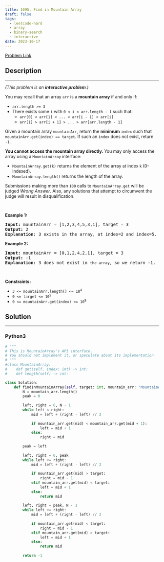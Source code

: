 ```yaml
---
title: 1095. Find in Mountain Array
draft: false
tags: 
  - leetcode-hard
  - array
  - binary-search
  - interactive
date: 2023-10-17
---
```


[Problem Link](https://leetcode.com/problems/find-in-mountain-array/)

## Description

---
<p><em>(This problem is an <strong>interactive problem</strong>.)</em></p>

<p>You may recall that an array <code>arr</code> is a <strong>mountain array</strong> if and only if:</p>

<ul>
	<li><code>arr.length &gt;= 3</code></li>
	<li>There exists some <code>i</code> with <code>0 &lt; i &lt; arr.length - 1</code> such that:
	<ul>
		<li><code>arr[0] &lt; arr[1] &lt; ... &lt; arr[i - 1] &lt; arr[i]</code></li>
		<li><code>arr[i] &gt; arr[i + 1] &gt; ... &gt; arr[arr.length - 1]</code></li>
	</ul>
	</li>
</ul>

<p>Given a mountain array <code>mountainArr</code>, return the <strong>minimum</strong> <code>index</code> such that <code>mountainArr.get(index) == target</code>. If such an <code>index</code> does not exist, return <code>-1</code>.</p>

<p><strong>You cannot access the mountain array directly.</strong> You may only access the array using a <code>MountainArray</code> interface:</p>

<ul>
	<li><code>MountainArray.get(k)</code> returns the element of the array at index <code>k</code> (0-indexed).</li>
	<li><code>MountainArray.length()</code> returns the length of the array.</li>
</ul>

<p>Submissions making more than <code>100</code> calls to <code>MountainArray.get</code> will be judged <em>Wrong Answer</em>. Also, any solutions that attempt to circumvent the judge will result in disqualification.</p>

<p>&nbsp;</p>
<p><strong class="example">Example 1:</strong></p>

<pre>
<strong>Input:</strong> mountainArr = [1,2,3,4,5,3,1], target = 3
<strong>Output:</strong> 2
<strong>Explanation:</strong> 3 exists in the array, at index=2 and index=5. Return the minimum index, which is 2.</pre>

<p><strong class="example">Example 2:</strong></p>

<pre>
<strong>Input:</strong> mountainArr = [0,1,2,4,2,1], target = 3
<strong>Output:</strong> -1
<strong>Explanation:</strong> 3 does not exist in <code>the array,</code> so we return -1.
</pre>

<p>&nbsp;</p>
<p><strong>Constraints:</strong></p>

<ul>
	<li><code>3 &lt;= mountainArr.length() &lt;= 10<sup>4</sup></code></li>
	<li><code>0 &lt;= target &lt;= 10<sup>9</sup></code></li>
	<li><code>0 &lt;= mountainArr.get(index) &lt;= 10<sup>9</sup></code></li>
</ul>


## Solution

---
### Python3
``` py title='find-in-mountain-array'
# """
# This is MountainArray's API interface.
# You should not implement it, or speculate about its implementation
# """
#class MountainArray:
#    def get(self, index: int) -> int:
#    def length(self) -> int:

class Solution:
    def findInMountainArray(self, target: int, mountain_arr: 'MountainArray') -> int:
        N = mountain_arr.length()
        peak = 0
        
        left, right = 0, N - 1
        while left < right:
            mid = left + (right - left) // 2
            
            if mountain_arr.get(mid) < mountain_arr.get(mid + 1):
                left = mid + 1
            else:
                right = mid
        
        peak = left
        
        left, right = 0, peak
        while left <= right:
            mid = left + (right - left) // 2
            
            if mountain_arr.get(mid) > target:
                right = mid - 1
            elif mountain_arr.get(mid) < target:
                left = mid + 1
            else:
                return mid
        
        left, right = peak, N - 1
        while left <= right:
            mid = left + (right - left) // 2
            
            if mountain_arr.get(mid) < target:
                right = mid - 1
            elif mountain_arr.get(mid) > target:
                left = mid + 1
            else:
                return mid
        
        return -1
        
        
```

